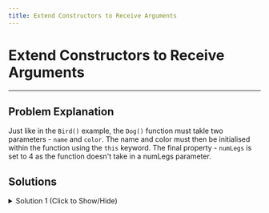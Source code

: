 ```yaml
---
title: Extend Constructors to Receive Arguments
---
```

# Extend Constructors to Receive Arguments

---
## Problem Explanation

Just like in the `Bird()` example, the `Dog()` function must takle two parameters - `name` and `color`. The name and color must then be initialised within the function using the `this` keyword. The final property - `numLegs` is set to 4 as the function doesn't take in a numLegs parameter.

## Solutions

<details><summary>Solution 1 (Click to Show/Hide)</summary>

```javascript
function Dog(name, color) {
  this.name = name;
  this.color = color;
  this.numLegs = 4;
}
let terrier = new Dog("George", "White");
```

</details>